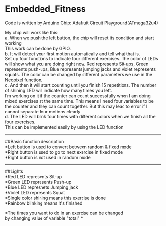 # Embedded_Fitness
Code is written by Arduino
Chip: Adafruit Circuit Playground(ATmega32u4)

My chip will work like this:  
a.	When we push the left button, the chip will reset its condition and start working  
This work can be done by GPIO.  
b.	It will detect your first motion automatically and tell what that is.  
  Set up four functions to indicate four different exercises. The color of LEDs will show what you are doing right now. Red represents Sit-ups, Green represents push-ups, Blue represents jumping jacks and violet represents squats. The color can be changed by different parameters we use in the Neopixel function.  
c.	And then it will start counting until you finish 15 repetitions. The number of shining LED will indicate how many times you left.   
I’m working on it if the counter can count successfully when I am doing mixed exercises at the same time. This means I need four variables to be the counter and they can count together. But this may lead to error if I cannot separate four motions clearly.  
d.	The LED will blink four times with different colors when we finish all the four exercises.  
  This can be implemented easily by using the LED function.
  
---
##Basic function description                        
*Left button is used to convert between random & fixed mode  
*Right button is used to go to next exercise in fixed mode   
*Right button is not used in random mode   

---
##Lights  
*Red   LED represents Sit-up                                 
*Green LED represents Push-up                                
*Blue  LED represnets Jumping jack                           
*Violet LED represents Squat                                 
*Single color shining means this exercise is done            
*Rainbow blinking means it's finished                       

*The times you want to do in an exercise can be changed      
  by changing value of variable "total"      *             


